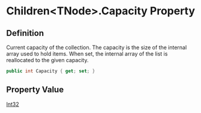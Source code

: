 # Children&lt;TNode&gt;.Capacity Property
## Definition

Current capacity of the collection. The capacity is the size of the internal array used to hold items. When set, the internal array of the list is reallocated to the given capacity.

```c#
public int Capacity { get; set; }
```

## Property Value

[Int32](https://learn.microsoft.com/en-gb/dotnet/api/System.Int32)
